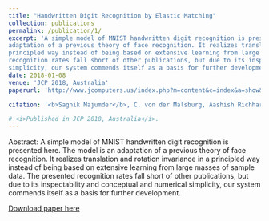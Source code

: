 ```yaml
---
title: "Handwritten Digit Recognition by Elastic Matching"
collection: publications
permalink: /publication/1/
excerpt: 'A simple model of MNIST handwritten digit recognition is presented here. The model is an
adaptation of a previous theory of face recognition. It realizes translation and rotation invariance in a
principled way instead of being based on extensive learning from large masses of sample data. The presented
recognition rates fall short of other publications, but due to its inspectability and conceptual and numerical
simplicity, our system commends itself as a basis for further development.'
date: 2018-01-08
venue: 'JCP 2018, Australia'
paperurl: 'http://www.jcomputers.us/index.php?m=content&c=index&a=show&catid=201&id=2862'

citation: '<b>Sagnik Majumder</b>, C. von der Malsburg, Aashish Richhariya, Surekha Bhanot, &quot;Handwritten Digit Recognition by Elastic Matching&quot; Journal of Computers vol. 13, no. 9, pp. 1067-1074, 2018.'

# <i>Published in JCP 2018, Australia</i>.
---
```

Abstract: A simple model of MNIST handwritten digit recognition is presented here. The model is an
adaptation of a previous theory of face recognition. It realizes translation and rotation invariance in a
principled way instead of being based on extensive learning from large masses of sample data. The presented
recognition rates fall short of other publications, but due to its inspectability and conceptual and numerical
simplicity, our system commends itself as a basis for further development.

[Download paper here](http://www.jcomputers.us/vol13/jcp1309-07.pdf)

